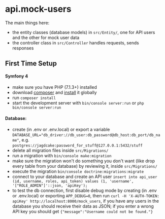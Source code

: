 # api.mock-users
The main things here: 
- the entity classes (database models) in `src/Entity/`, one for API users and the other for mock user data
- the controller class in `src/Controller` handles requests, sends responses

## First Time Setup
#### Symfony 4
- make sure you have PHP (7.1.3+) installed
- download [composer](https://getcomposer.org/download/) and [install](https://getcomposer.org/doc/00-intro.md#globally) it globally
- run `composer install` 
- start the development server with `bin/console server:run` or `php bin/console server:run`

#### Database:
- create (in .env or .env.local) or export a variable `DATABASE_URL="db_driver://db_user:db_password@db_host:db_port/db_name"`, e.g. `postgres://jagdcake:password_for_stuff@127.0.0.1:5432/stuff`
- delete all migration files inside `src/Migrations/`
- run a migration with `bin/console make:migration`
- make sure the migration won't do something you don't want (like drop every table from your database) by reviewing it, inside `src/Migrations/`
- execute the migration `bin/console doctrine:migrations:migrate`
- connect to your database and create an API user `insert into api_user (id, username, roles, api_token) values (1, 'username', '["ROLE_ADMIN"]'::json, 'apiKey');`
- to test the db connection, first disable debug mode by creating (in .env or .env.local) or exporting `APP_DEBUG=0`, then run `curl -H 'X-AUTH-TOKEN: apiKey' http://localhost:8000/mock_users`, if you have any users in the database you should receive their data as JSON; if you enter a wrong API key you should get `{"message":"Username could not be found."}`

